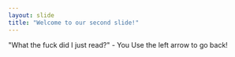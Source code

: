 ```yaml
---
layout: slide
title: "Welcome to our second slide!"
---
```

"What the fuck did I just read?" - You
Use the left arrow to go back!
